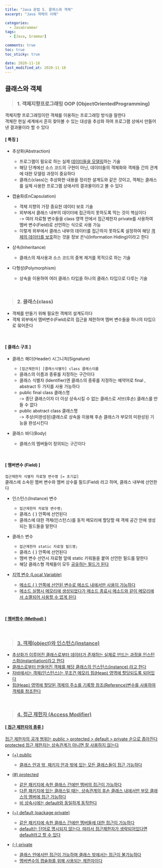 ```yaml
---
title: "Java 문법 5. 클래스와 객체"
excerpt: "Java 객체의 이해"

categories:
  - JavaGrammar
tags:
  - [Java, Grammar]

comments: true
toc: true
toc_sticky: true

date: 2020-11-18
last_modified_at: 2020-11-18
---
```


## 클래스와 객체

> ### 1. 객체지향프로그래밍 OOP (ObjectOrientedProgramming)

객체지향 프로그래밍이란 객체를 이용하는 프로그래밍 방식을 말한다  
객체란 현실 세계에서 흔히 찾아볼 수 있는 대상을 추상화 하여 프로그램 상에서 만들어낸 결과물이라 할 수 있다

#### [ 특징 ]

- 추상화(Abstraction)

  - 프로그램이 필요로 하는 실제 <u>데이터들을 모델링</u>하는 기술
  - 해당 단계에선 소스 코드의 구현이 아닌, 데이터들의 객체화와 객체들 간의 관계에 대한 모델링 과정이 중요하다
  - 클래스(class)는 추상화한 내용을 정리한 설계도와 같은 것이고, 객체는 클래스를 실제 사용한 프로그램 상에서의 결과물이라고 볼 수 있다

- 캡슐화(EnCapsulation)

  - 객체 지향의 가장 중요한 데이터 보호 기술
  - 외부에서 클래스 내부의 데이터에 접근하지 못하도록 막는 것이 핵심이다  
    -> 여러 자료형 변수들을 class 영역 안에서 접근제한자 private를 사용하여 멤버 변수(Field)로 선언하는 식으로 사용 가능
  - 이렇게 외부에서 클래스 내부의 데이터를 접근하지 못하도록 설정하여 해당 <u>객체의 데이터를 보호</u>하는 것을 정보 은닉(Information Hiding)이라고 한다

- 상속(Inheritance)

  - 클래스의 재사용과 소스 코드의 중복 제거를 목적으로 하는 기술

- 다형성(Polymorphism)

  - 상속을 이용하여 여러 클래스 타입을 하나의 클래스 타입으로 다루는 기술

<br>

> ### 2. 클래스(class)

- 객체를 만들기 위해 필요한 객체의 설계도이다
- 객체 외부에서 멤버변수(Field)로의 접근을 제한하며 멤버 변수들을 하나의 타입으로 묶어준다

<br>

#### [ 클래스 구조 ]

- 클래스 해더(Header) 시그니처(Signature)

  - `[접근제한자] [클래스식별자] class 클래스이름`
  - 클래스의 이름과 종류를 지정하는 구간이다
  - 클래스 식별자 (Identifier)엔 클래스의 종류를 지정하는 예약어로 final , abstract 두 가지를 사용 가능하다
  - public final class 클래스명  
     -> 종단 클래스이자 더 이상 상속시킬 수 없는 클래스로 서브(후손) 클래스를 만들 수 없다
  - public abstract class 클래스명  
    -> 추상(미완성된)클래스로 상속을 이용해 후손 클래스가 부모의 미완성된 기능을 완성시킨다

- 클래스 바디(Body)

  - 클래스의 멤버들이 정의되는 구간이다

<br>

#### [ 멤버변수 (Field) ]

`접근제한자 식별자 자료형 변수명 [= 초기값]`  
클래스에 소속된 멤버 변수와 멤버 상수를 필드(Field) 라고 하며, 클래스 내부에 선언한다

- 인스턴스(Instance) 변수

  - `접근제한자 자료형 변수명;`
  - 클래스 { } 안쪽에 선언된다
  - 클래스에 대한 객체(인스턴스)를 동적 메모리에 할당할 때 객체 공간 안에 생성되는 필드들을 말한다

- 클래스 변수

  - `접근제한자 static 자료형 필드명;`
  - 클래스 { } 안쪽에 선언된다
  - 멤버 변수 선언시 자료형 앞에 static 키워들을 붙여 선언한 필드를 말한다
  - 해당 클래스형 객체들이 모두 <u>공유<u>하는 필드가 된다

- 지역 변수 (Local Variable)

  - 메소드 { } 안쪽에 선언된 변수로 메소드 내에서만 사용이 가능하다
  - 메소드 실행시 메모리에 생성되었다가 메소드 종료시 메소드와 같이 메모리에서 소멸되어 사용할 수 없게 된다

<br>

#### [ 멤버함수 (Method) ]

<br>

> ### 3. 객체(object)와 인스턴스(instance)

- 추상화가 이루어진 클래스로부터 데이터가 존재하는 실체로 만드는 과정을 인스턴스화(instantiation)라고 한다
- 클래스로부터 만들어진 객체를 해당 클래스의 인스턴스(instance) 라고 한다
- 자바에서는 객체(인스턴스)는 무조건 메모리 힙(Heap) 영역에 할당되도록 되어있다
- 힙(Heap) 영역에 할당된 객체의 주소를 기록할 참조(Reference)변수를 사용하여 객체를 참조한다

<br>

> ### 4. 접근 제한자 (Access Modifier)

#### [ 접근 제한자의 종류 ]

접근 제한자의 공개 범위는 public > protected > default > private 순으로 좁아진다 protected 접근 제한자는 상속관계가 아니면 잘 사용하지 않는다

- (+) public

  - 클래스 안과 밖, 패키지 안과 밖에 있는 <u>모든 클래스</u>들이 접근 가능하다

- (#) protected

  - 같은 패키지에 속한 클래스 간에만 멤버의 접근이 가능하다
  - 다른 패키지에 있는 클래스일 때는, <u>상속관계</u>의 후손 클래스 내에서만 부모 클래스의 멤버에 접근 가능하다
  - 비 상속시에는 default와 동일하게 동작한다

- (~) default (package private)

  - <u>같은 패키지</u>에 속한 클래스 간에만 멤버들에 대한 접근이 가능하다
  - default는 단어로 명시되지 않는다, 따라서 접근제한자가 생략되어있다면 default라고 할 수 있다

- (-) private

  - <u>클래스 안</u>에서만 접근이 가능하며 클래스 밖에서는 접근이 불가능하다
  - 멤버변수의 캡슐화를 위해 사용되는 제한자이다

<br>
